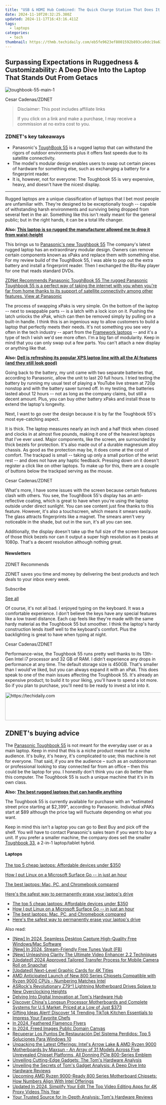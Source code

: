 ```yaml
---
title: "USB & HDMI Hub Combined: The Quick Charge Station That Does It All - ZDNet"
date: 2024-11-10T20:32:25.380Z
updated: 2024-11-17T16:43:16.411Z
tags:
  - laptops
categories:
  - tech
thumbnail: https://thmb.techidaily.com/eb5fe9623ef8001592b893ca9dc19a617df53079daa5a9aa99a5d5766cabadbb.jpg
---
```


## Surpassing Expectations in Ruggedness & Customizability: A Deep Dive Into the Laptop That Stands Out From Getacs

![toughbook-55-main-1](https://www.zdnet.com/a/img/resize/d6b587d338b13308c856c41e280f5649877372a6/2024/01/07/508d9bf6-fe56-4cc0-87f6-05864c5c8635/toughbook-55-main-1.jpg?auto=webp&width=1280)

Cesar Cadenas/ZDNET

>  Disclaimer: This post includes affiliate links
>
>  If you click on a link and make a purchase, I may receive a commission at no extra cost to you.
>

### ZDNET's key takeaways

* Panasonic's [ToughBook 55](https://na.panasonic.com/us/computers-tablets/computers/laptops/toughbook-55) is a rugged laptop that can withstand the rigors of outdoor environments plus it offers fast speeds due to its satellite connectivity.
* The model's modular design enables users to swap out certain pieces of hardware for something else, such as exchanging a battery for a fingerprint reader.
* It is, however, not for everyone: The Toughbook 55 is very expensive, heavy, and doesn't have the nicest display.

---

Rugged laptops are a unique classification of laptops that I bet most people are unfamiliar with. They're designed to be exceptionally tough -- capable of withstanding harsh environments and surviving being dropped from several feet in the air. Something like this isn't really meant for the general public; but in the right hands, it can be a total life changer.

**Also: [This laptop is so rugged the manufacturer allowed me to drop it from waist-height](https://www.zdnet.com/article/this-laptop-is-so-rugged-the-manufacturer-allowed-me-to-drop-it-from-waist-height/)**

This brings us to [Panasonic's new Toughbook 55](https://na.panasonic.com/us/computers-tablets/computers/laptops/toughbook-55) The company's latest rugged laptop has an extraordinary modular design. Owners can remove certain components known as xPaks and replace them with something else. For my review build of the ToughBook 55, I was able to pop out the extra battery and install a fingerprint reader. Then I exchanged the Blu-Ray player for one that reads standard DVDs.

[ZDNet Recommends Panasonic ToughBook 55 The rugged Panasonic Toughbook 55 is a perfect way of taking the internet with you when you're far from home thanks to its support of satellite connectivity among other features. View at Panasonic](https://na.panasonic.com/us/computers-tablets/computers/laptops/toughbook-55)

The process of swapping xPaks is very simple. On the bottom of the laptop -- next to swappable parts -- is a latch with a lock icon on it. Pushing the latch unlocks the xPak, which can then be removed simply by pulling on a built-in handle. I think this is an ingenious way to allow customers to build a laptop that perfectly meets their needs. It's not something you see very often in the tech industry -- apart from the [Framework laptops](https://www.zdnet.com/article/framework-updates-laptop-13-with-new-amd-options-announces-modular-gaming-laptop/) \-- and it's a type of tech I wish we'd see more often. I'm a big fan of modularity. Keep in mind that you can only swap out a few parts. You can't attach a new display or anything like that. 

**Also: [Dell is refreshing its popular XPS laptop line with all the AI features (and they still look good)](https://www.zdnet.com/article/dell-is-refreshing-its-popular-xps-laptop-line-with-all-the-ai-features-and-they-still-look-good/)**

Going back to the battery, my unit came with two separate batteries that, according to Panasonic, allow the unit to last 20 full hours. I tried testing the battery by running my usual test of playing a YouTube live stream at 720p nonstop and with the battery saver turned off. In my testing, the batteries lasted about 12 hours -- not as long as the company claims, but still a decent amount. Plus, you can buy other battery xPaks and install those to extend the laptop's longevity.

Next, I want to go over the design because it is by far the Toughbook 55's most eye-catching aspect. 

It is thick. The laptop measures nearly an inch and a half thick when closed and clocks in at almost five pounds, making it one of the heaviest laptops that I've ever used. Major components, like the screen, are surrounded by thick bezels for protection. It's also made out of a durable magnesium alloy chassis. As good as the protection may be, it does come at the cost of comfort. The trackpad is small -- taking up only a small portion of the wrist rest -- and does not have any haptic feedback. Pressing down on it doesn't register a click like on other laptops. To make up for this, there are a couple of buttons below the trackpad serving as the mouse.

Cesar Cadenas/ZDNET

What's more, I have some issues with the screen because certain features clash with others. You see, the ToughBook 55's display has an anti-reflective coating, which is great to have when you're using the laptop outside under direct sunlight. You can see content just fine thanks to this feature. However, it's also a touchscreen, which means it smears easily. The glass attracts fingerprints like a magnet. The smears aren't very noticeable in the shade, but out in the sun, it's all you can see.

Additionally, the display doesn't take up the full size of the screen because of those thick bezels nor can it output a super high resolution as it peaks at 1080p. That's a decent resolution although nothing great.

#### Newsletters

ZDNET Recommends

ZDNET saves you time and money by delivering the best products and tech deals to your inbox every week.

 Subscribe

[See all](https://www.zdnet.com/newsletters/)

Of course, it's not all bad. I enjoyed typing on the keyboard. It was a comfortable experience. I don't believe the keys have any special features like a low travel distance. Each cap feels like they're made with the same hardy material as the Toughbook 55 but smoother. I think the laptop's hardy construction lends itself well to the keyboard's comfort. Plus the backlighting is great to have when typing at night.

Cesar Cadenas/ZDNET

Performance-wise, the Toughbook 55 runs pretty well thanks to its 13th-Gen Intel i7 processor and 32 GB of RAM. I didn't experience any drops in performance at any time. The default storage size is 450GB. That's smaller than I would've liked, but you can always expand it with an xPak. This does speak to one of the main issues affecting the Toughbook 55\. It's already an expensive product; to build it to your liking, you'll have to spend a lot more. So if you plan to purchase, you'll need to be ready to invest a lot into it. 

<!-- affiliate ads begin -->
<a href="https://ephamedtechinc.pxf.io/c/5597632/2136617/26400" target="_top" id="2136617">
  <img src="//a.impactradius-go.com/display-ad/26400-2136617" border="0" alt="https://techidaily.com" width="728" height="90"/>
</a>
<img height="0" width="0" src="https://ephamedtechinc.pxf.io/i/5597632/2136617/26400" style="position:absolute;visibility:hidden;" border="0" />
<!-- affiliate ads end -->

## ZDNET's buying advice

The [Panasonic Toughbook 55](https://na.panasonic.com/us/computers-tablets/computers/laptops/toughbook-55) is not meant for the everyday user or as a main laptop. Keep in mind that this is a niche product meant for a niche audience. It's bulky, it's heavy, it's complicated to use; this machine is not for everyone. That said, if you are the audience – such as an outdoorsman or professional looking to stay connected far from an office – then this could be the laptop for you. I honestly don't think you can do better than this computer. The Toughbook 55 is such a unique machine that it's in its own class.

**Also: [The best rugged laptops that can handle anything](https://www.zdnet.com/article/best-rugged-laptop/)**

The Toughbook 55 is currently available for purchase with an "estimated street price starting at $2,399", according to Panasonic. Individual xPAKs start at $89 although the price tag will fluctuate depending on what you want. 

Keep in mind this isn't a laptop you can go to Best Buy and pick off the shelf. You will have to contact Panasonic's sales team if you want to buy a unit. If you prefer a smaller machine, the company does sell the smaller [Toughbook 33](https://na.panasonic.com/us/computers-tablets/computers/2-1s/toughbook-33), a 2-in-1 laptop/tablet hybrid.

#### Laptops

[The top 5 cheap laptops: Affordable devices under $350](https://www.zdnet.com/article/best-cheap-laptop/ "The top 5 cheap laptops: Affordable devices under $350")

[How I put Linux on a Microsoft Surface Go -- in just an hour](https://www.zdnet.com/article/how-i-put-linux-on-a-microsoft-surface-go-in-just-an-hour/ "How I put Linux on a Microsoft Surface Go -- in just an hour")

[The best laptops: Mac, PC, and Chromebook compared](https://www.zdnet.com/article/best-laptop/ "The best laptops: Mac, PC, and Chromebook compared")

[Here's the safest way to permanently erase your laptop's drive](https://www.zdnet.com/article/wiping-a-windows-laptop-heres-the-safest-way-to-erase-your-personal-data-for-free/ "Here's the safest way to permanently erase your laptop's drive")

* [The top 5 cheap laptops: Affordable devices under $350](https://www.zdnet.com/article/best-cheap-laptop/ "The top 5 cheap laptops: Affordable devices under $350")
* [How I put Linux on a Microsoft Surface Go -- in just an hour](https://www.zdnet.com/article/how-i-put-linux-on-a-microsoft-surface-go-in-just-an-hour/ "How I put Linux on a Microsoft Surface Go -- in just an hour")
* [The best laptops: Mac, PC, and Chromebook compared](https://www.zdnet.com/article/best-laptop/ "The best laptops: Mac, PC, and Chromebook compared")
* [Here's the safest way to permanently erase your laptop's drive](https://www.zdnet.com/article/wiping-a-windows-laptop-heres-the-safest-way-to-erase-your-personal-data-for-free/ "Here's the safest way to permanently erase your laptop's drive")

<ins class="adsbygoogle"
     style="display:block"
     data-ad-format="autorelaxed"
     data-ad-client="ca-pub-7571918770474297"
     data-ad-slot="1223367746"></ins>

<ins class="adsbygoogle"
     style="display:block"
     data-ad-client="ca-pub-7571918770474297"
     data-ad-slot="8358498916"
     data-ad-format="auto"
     data-full-width-responsive="true"></ins>

<span class="atpl-alsoreadstyle">Also read:</span>
<div><ul>
<li><a href="https://visual-screen-recording.techidaily.com/new-in-2024-seamless-desktop-capture-high-quality-free-windowsmac-software/"><u>[New] In 2024, Seamless Desktop Capture High-Quality Free Windows/Mac Software</u></a></li>
<li><a href="https://facebook-video-content.techidaily.com/new-in-2024-stream-friendly-free-tunes-vault-fb/"><u>[New] In 2024, Stream-Friendly Free Tunes Vault (FB)</u></a></li>
<li><a href="https://fox-helps.techidaily.com/new-unleashing-clarity-the-ultimate-video-enhancer-22-techniques/"><u>[New] Unleashing Clarity The Ultimate Video Enhancer 2.2 Techniques</u></a></li>
<li><a href="https://snapchat-videos.techidaily.com/updated-2024-approved-tailored-transfer-process-for-mobile-camera-roll-on-snapchat/"><u>[Updated] 2024 Approved Tailored Transfer Process for Mobile Camera Roll on Snapchat</u></a></li>
<li><a href="https://article-helps.techidaily.com/updated-next-level-graphic-cards-for-4k-titles/"><u>[Updated] Next-Level Graphic Cards for 4K Titles</u></a></li>
<li><a href="https://hardware-reviews.techidaily.com/amd-anticipated-launch-of-new-800-series-chipsets-compatible-with-ryzen-9000-cpus-numbering-matches-intel/"><u>AMD Anticipated Launch of New 800 Series Chipsets Compatible with Ryzen 9000 CPUs - Numbering Matches Intel</u></a></li>
<li><a href="https://hardware-reviews.techidaily.com/asrocks-revolutionary-z791-lightning-motherboard-drives-splave-to-new-overclocking-heights/"><u>ASRock's Revolutionary Z79^1 Lightning Motherboard Drives Splave to New Overclocking Heights</u></a></li>
<li><a href="https://hardware-reviews.techidaily.com/delving-into-digital-innovation-at-toms-hardware-hub/"><u>Delving Into Digital Innovation at Tom's Hardware Hub</u></a></li>
<li><a href="https://hardware-reviews.techidaily.com/1723862856303-discover-chinas-longsun-processor-motherboards-and-complete-systems-for-us-market-priced-at-a-low-of-just-373/"><u>Discover China's Longsun Processor Motherboards and Complete Systems for U.S Market, Priced at a Low of Just $373</u></a></li>
<li><a href="https://hardware-tips.techidaily.com/gifting-ideas-alert-discover-14-trending-tiktok-kitchen-essentials-to-impress-your-favorite-chefs/"><u>Gifting Ideas Alert! Discover 14 Trending TikTok Kitchen Essentials to Impress Your Favorite Chefs</u></a></li>
<li><a href="https://some-techniques.techidaily.com/in-2024-feathered-flamenco-flyers/"><u>In 2024, Feathered Flamenco Flyers</u></a></li>
<li><a href="https://some-techniques.techidaily.com/in-2024-freed-images-public-domain-canvas/"><u>In 2024, Freed Images Public Domain Canvas</u></a></li>
<li><a href="https://win-tips.techidaily.com/recuperar-los-puntos-de-restauracion-del-sistema-perdidos-top-5-soluciones-para-windows-10/"><u>Recuperar Los Puntos De Restauración Del Sistema Perdidos: Top 5 Soluciones Para Windows 10</u></a></li>
<li><a href="https://hardware-reviews.techidaily.com/unpacking-the-latest-offerings-intels-arrow-lake-and-amd-ryzen-9000-motherboards-by-maxsun-an-array-of-31-models-across-five-unrevealed-chipset-platforms-al94/"><u>Unpacking the Latest Offerings: Intel's Arrow Lake & AMD Ryzen 9000 Motherboards by Maxsun - An Array of 31 Models Across Five Unrevealed Chipset Platforms, All Donning PCIe 800-Series Emblem</u></a></li>
<li><a href="https://hardware-reviews.techidaily.com/unveiling-cutting-edge-gadgets-the-toms-hardware-analysis/"><u>Unveiling Cutting-Edge Gadgets: The Tom's Hardware Analysis</u></a></li>
<li><a href="https://hardware-reviews.techidaily.com/unveiling-the-secrets-of-toms-gadget-analysis-a-deep-dive-into-hardware-reviews/"><u>Unveiling the Secrets of Tom's Gadget Analysis: A Deep Dive Into Hardware Reviews</u></a></li>
<li><a href="https://hardware-reviews.techidaily.com/upcoming-amd-ryzen-9000-ready-800-series-motherboard-chipsets-how-numbers-align-with-intel-offerings/"><u>Upcoming AMD Ryzen 9000-Ready 800 Series Motherboard Chipsets: How Numbers Align With Intel Offerings</u></a></li>
<li><a href="https://video-ai-editor.techidaily.com/updated-in-2024-simplify-your-edit-the-top-video-editing-apps-for-4k-proxy-videos-this-year/"><u>Updated In 2024, Simplify Your Edit The Top Video Editing Apps for 4K Proxy Videos This Year</u></a></li>
<li><a href="https://hardware-reviews.techidaily.com/your-trusted-source-for-in-depth-analysis-toms-hardware-reviews/"><u>Your Trusted Source for In-Depth Analysis: Tom's Hardware Reviews</u></a></li>
</ul></div>

